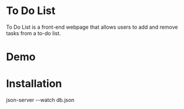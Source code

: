 # To Do List
To Do List is a front-end webpage that allows users to add and remove tasks from a to-do list.

# Demo


# Installation

json-server --watch db.json
